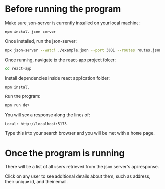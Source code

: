 # Before running the program

Make sure json-server is currently installed on your local machine:

```bash
npm install json-server
```

Once installed, run the json-server:

```bash
npx json-server --watch ./example.json --port 3001 --routes routes.json
```

Once running, navigate to the react-app project folder:

```bash
cd react-app
```

Install dependencies inside react application folder:

```bash
npm install
```

Run the program:

```bash
npm run dev
```

You will see a response along the lines of:

```bash
Local: http://localhost:5173
```

Type this into your search browser and you will be met with a home page.

# Once the program is running

There will be a list of all users retrieved from the json server's api response.

Click on any user to see additional details about them, such as address, their unique id, and their email. 





